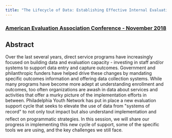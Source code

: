 ```yaml
--- 
title: "The Lifecycle of Data: Establishing Effective Internal Evaluation Processes"
---
```

### [American Evaluation Association Conference - November 2018](https://www.eval.org/eval18)

## Abstract

Over the last several years, direct service programs have increasingly focused on building data and evaluation capacity - investing in staff and/or systems to support data entry and capture outcomes.  Government and philanthropic funders have helped drive these changes by mandating specific outcomes information and offering data collection systems.  While many programs have become more adept at understanding enrollment and outcomes, too often organizations are awash in data about services and activities that offer a murky picture of the implementation efforts in between. Philadelphia Youth Network has put in place a new evaluation support cycle that seeks to elevate the use of data from "systems of record" to not only tout impact but also understand implementation and reflect on programmatic strategies.  In this session, we will share our progress in implementing this new cycle of support, some of the specific tools we are using, and the key challenges we still face.